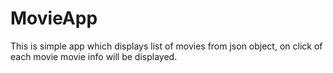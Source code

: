# MovieApp

This is simple app which displays list of movies from json object, on click of each movie movie info will be displayed.

